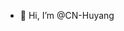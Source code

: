 - 👋 Hi, I’m @CN-Huyang
<!---
CN-Huyang/CN-Huyang is a ✨ special ✨ repository because its `README.md` (this file) appears on your GitHub profile.
You can click the Preview link to take a look at your changes.
--->
